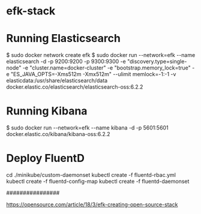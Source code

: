 # efk-stack

# Running Elasticsearch

$ sudo docker network create efk
$ sudo docker run --network=efk --name elasticsearch -d -p 9200:9200 -p 9300:9300 -e "discovery.type=single-node" -e "cluster.name=docker-cluster" -e "bootstrap.memory_lock=true" -e "ES_JAVA_OPTS=-Xms512m -Xmx512m" --ulimit memlock=-1:-1 -v elasticdata:/usr/share/elasticsearch/data docker.elastic.co/elasticsearch/elasticsearch-oss:6.2.2

# Running Kibana

$ sudo docker run --network=efk --name kibana -d -p 5601:5601 docker.elastic.co/kibana/kibana-oss:6.2.2

# Deploy FluentD
cd ./minikube/custom-daemonset
kubectl create -f fluentd-rbac.yml
kubectl create -f fluentd-config-map
kubectl create -f fluentd-daemonset



################

https://opensource.com/article/18/3/efk-creating-open-source-stack